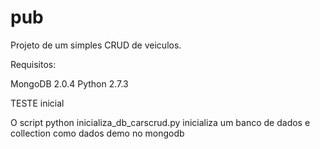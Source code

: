 pub
===

Projeto de um simples CRUD de veiculos.


Requisitos:

MongoDB 2.0.4
Python 2.7.3




TESTE inicial

O script python inicializa\_db\_carscrud.py inicializa um banco de dados e collection como dados demo no mongodb
